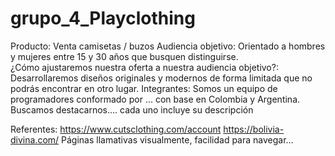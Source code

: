 # grupo_4_Playclothing
Producto: Venta camisetas / buzos
Audiencia objetivo: Orientado a hombres y mujeres entre 15 y 30 años que busquen distinguirse.  
¿Cómo ajustaremos nuestra oferta a nuestra audiencia objetivo?: Desarrollaremos diseños originales y modernos de forma limitada que no podrás encontrar en otro lugar. 
Integrantes:
Somos un equipo de programadores conformado por ... con base en Colombia y Argentina. Buscamos destacarnos....
cada uno incluye su descripción 

Referentes:
https://www.cutsclothing.com/account
https://bolivia-divina.com/
Páginas llamativas visualmente, facilidad para navegar...
